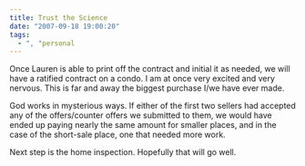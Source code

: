 ```yaml
---
title: Trust the Science
date: "2007-09-18 19:00:20"
tags:
  - ", "personal
---
```

Once Lauren is able to print off the contract and initial it as needed, we will have a ratified contract on a condo.  I am at once very excited and very nervous.  This is far and away the biggest purchase I/we have ever made.

God works in mysterious ways.  If either of the first two sellers had accepted any of the offers/counter offers we submitted to them, we would have ended up paying nearly the same amount for smaller places, and in the case of the short-sale place, one that needed more work.  

Next step is the home inspection.  Hopefully that will go well. 

